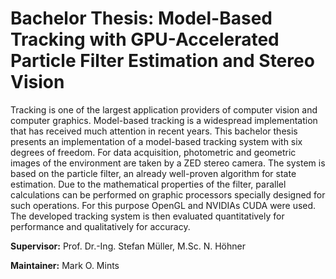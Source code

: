 # Bachelor Thesis: Model-Based Tracking with GPU-Accelerated Particle Filter Estimation and Stereo Vision

Tracking is one of the largest application providers of computer vision and computer graphics.
Model-based tracking is a widespread implementation that has received much attention in recent years.
This bachelor thesis presents an implementation of a model-based tracking system with six degrees of freedom.
For data acquisition, photometric and geometric images of the environment are taken by a ZED stereo camera.
The system is based on the particle filter, an already well-proven algorithm for state estimation. 
Due to the mathematical properties of the filter, parallel calculations can be performed on graphic processors specially designed for such operations.
For this purpose OpenGL and NVIDIAs CUDA were used.
The developed tracking system is then evaluated quantitatively for performance and qualitatively for accuracy.

**Supervisor:** Prof. Dr.-Ing. Stefan Müller, M.Sc. N. Höhner

**Maintainer:** Mark O. Mints
